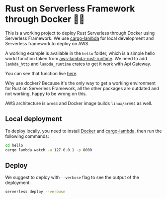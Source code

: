 # Rust on Serverless Framework through Docker 🦀🐳

This is a working project to deploy Rust Serverless through Docker using Serverless Framework. 
We use [cargo-lambda](https://www.cargo-lambda.info/) for local development and Serverless framework to deploy on AWS.

A working example is available in the `hello` folder, which is a simple hello world function taken from [aws-lambda-rust-runtime](https://github.com/awslabs/aws-lambda-rust-runtime). We need to add `lambda_http` and `lambda_runtime` crates to get it work with Api Gateway. 

You can see that function live [here](https://gbb4vjgprd.execute-api.us-east-1.amazonaws.com/dev/).

Why use docker? Because it's the only way to get a working environment for Rust on Serverless Framework, all the other packages are outdated and not working, happy to be wrong on this.

AWS architecture is `arm64` and Docker image builds `linux/arm64` as well.

## Local deployment
To deploy locally, you need to install [Docker](https://www.docker.com/) and [cargo-lambda](https://www.cargo-lambda.info/), then run the following commands:

```bash
cd hello 
cargo lambda watch -a 127.0.0.1 -p 8000
```

## Deploy
We suggest to deploy with `--verbose` flag to see the output of the deployment.
```bash
serverless deploy --verbose
```
